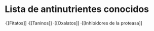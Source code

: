 


# Lista de antinutrientes conocidos

·[[Fitatos]]
·[[Taninos]]
·[[Oxalatos]]
·[[Inhibidores de la proteasa]]